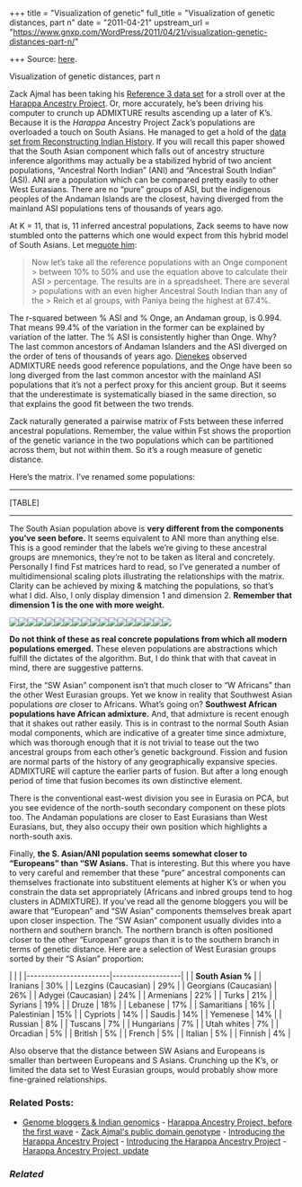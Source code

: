 +++
title = "Visualization of genetic"
full_title = "Visualization of genetic distances, part n"
date = "2011-04-21"
upstream_url = "https://www.gnxp.com/WordPress/2011/04/21/visualization-genetic-distances-part-n/"

+++
Source: [here](https://www.gnxp.com/WordPress/2011/04/21/visualization-genetic-distances-part-n/).

Visualization of genetic distances, part n

Zack Ajmal has been taking his [Reference 3 data set](http://www.harappadna.org/2011/04/introducing-reference-3/) for a stroll over at the [Harappa Ancestry Project](http://www.harappadna.org/). Or, more accurately, he’s been driving his computer to crunch up ADMIXTURE results ascending up a later of K’s. Because it is the *Harappa* Ancestry Project Zack’s populations are overloaded a touch on South Asians. He managed to get a hold of the [data set from Reconstructing Indian History](http://www.nature.com/nature/journal/v461/n7263/abs/nature08365.html). If you will recall this paper showed that the South Asian component which falls out of ancestry structure inference algorithms may actually be a stabilized hybrid of two ancient populations, “Ancestral North Indian” (ANI) and “Ancestral South Indian” (ASI). ANI are a population which can be compared pretty easily to other West Eurasians. There are no “pure” groups of ASI, but the indigenous peoples of the Andaman Islands are the closest, having diverged from the mainland ASI populations tens of thousands of years ago.

At K = 11, that is, 11 inferred ancestral populations, Zack seems to have now stumbled onto the patterns which one would expect from this hybrid model of South Asians. Let me[quote him](http://www.harappadna.org/2011/04/reference-3-admixture-k11/):

> Now let’s take all the reference populations with an Onge component > between 10% to 50% and use the equation above to calculate their ASI > percentage. The results are in a spreadsheet. There are several > populations with an even higher Ancestral South Indian than any of the > Reich et al groups, with Paniya being the highest at 67.4%.

The r-squared between % ASI and % Onge, an Andaman group, is 0.994. That means 99.4% of the variation in the former can be explained by variation of the latter. The % ASI is consistently higher than Onge. Why? The last common ancestors of Andaman Islanders and the ASI diverged on the order of tens of thousands of years ago. [Dienekes](https://dienekes.blogspot.com/) observed ADMIXTURE needs good reference populations, and the Onge have been so long diverged from the last common ancestor with the mainland ASI populations that it’s not a perfect proxy for this ancient group. But it seems that the underestimate is systematically biased in the same direction, so that explains the good fit between the two trends.

Zack naturally generated a pairwise matrix of Fsts between these inferred ancestral populations. Remember, the value within Fst shows the proportion of the genetic variance in the two populations which can be partitioned across them, but not within them. So it’s a rough measure of genetic distance.

Here’s the matrix. I’ve renamed some populations:

------------------------------------------------------------------------

[TABLE]

------------------------------------------------------------------------

The South Asian population above is **very different from the components you’ve seen before.** It seems equivalent to ANI more than anything else. This is a good reminder that the labels we’re giving to these ancestral groups are mnemonics, they’re not to be taken as literal and concretely. Personally I find Fst matrices hard to read, so I’ve generated a number of multidimensional scaling plots illustrating the relationships with the matrix. Clarity can be achieved by mixing & matching the populations, so that’s what I did. Also, I only display dimension 1 and dimension 2. **Remember that dimension 1 is the one with more weight.**

**[![](https://i0.wp.com/blogs.discovermagazine.com/gnxp/files/2011/04/3.jpg?resize=553%2C552)![](https://i0.wp.com/blogs.discovermagazine.com/gnxp/files/2011/04/3.jpg?resize=553%2C552)](https://i0.wp.com/blogs.discovermagazine.com/gnxp/files/2011/04/3.jpg)[![](https://i0.wp.com/blogs.discovermagazine.com/gnxp/files/2011/04/4.jpg?resize=553%2C552)![](https://i0.wp.com/blogs.discovermagazine.com/gnxp/files/2011/04/4.jpg?resize=553%2C552)](https://i0.wp.com/blogs.discovermagazine.com/gnxp/files/2011/04/4.jpg)[![](https://i0.wp.com/blogs.discovermagazine.com/gnxp/files/2011/04/5.jpg?resize=553%2C552)![](https://i0.wp.com/blogs.discovermagazine.com/gnxp/files/2011/04/5.jpg?resize=553%2C552)](https://i0.wp.com/blogs.discovermagazine.com/gnxp/files/2011/04/5.jpg)[![](https://i0.wp.com/blogs.discovermagazine.com/gnxp/files/2011/04/61.jpg?resize=553%2C552)![](https://i0.wp.com/blogs.discovermagazine.com/gnxp/files/2011/04/61.jpg?resize=553%2C552)](https://i0.wp.com/blogs.discovermagazine.com/gnxp/files/2011/04/61.jpg)[![](https://i0.wp.com/blogs.discovermagazine.com/gnxp/files/2011/04/7.jpg?resize=553%2C552)![](https://i0.wp.com/blogs.discovermagazine.com/gnxp/files/2011/04/7.jpg?resize=553%2C552)](https://i0.wp.com/blogs.discovermagazine.com/gnxp/files/2011/04/7.jpg)[![](https://i0.wp.com/blogs.discovermagazine.com/gnxp/files/2011/04/8.jpg?resize=553%2C552)![](https://i0.wp.com/blogs.discovermagazine.com/gnxp/files/2011/04/8.jpg?resize=553%2C552)](https://i0.wp.com/blogs.discovermagazine.com/gnxp/files/2011/04/8.jpg)[![](https://i0.wp.com/blogs.discovermagazine.com/gnxp/files/2011/04/9.jpg?resize=553%2C552)![](https://i0.wp.com/blogs.discovermagazine.com/gnxp/files/2011/04/9.jpg?resize=553%2C552)](https://i0.wp.com/blogs.discovermagazine.com/gnxp/files/2011/04/9.jpg)[![](https://i0.wp.com/blogs.discovermagazine.com/gnxp/files/2011/04/10.jpg?resize=553%2C552)![](https://i0.wp.com/blogs.discovermagazine.com/gnxp/files/2011/04/10.jpg?resize=553%2C552)](https://i0.wp.com/blogs.discovermagazine.com/gnxp/files/2011/04/10.jpg)[![](https://i0.wp.com/blogs.discovermagazine.com/gnxp/files/2011/04/11.jpg?resize=553%2C552)![](https://i0.wp.com/blogs.discovermagazine.com/gnxp/files/2011/04/11.jpg?resize=553%2C552)](https://i0.wp.com/blogs.discovermagazine.com/gnxp/files/2011/04/11.jpg)**

**Do not think of these as real concrete populations from which all modern populations emerged.** These eleven populations are abstractions which fulfill the dictates of the algorithm. But, I do think that with that caveat in mind, there are suggestive patterns.

First, the “SW Asian” component isn’t that much closer to “W Africans” than the other West Eurasian groups. Yet we know in reality that Southwest Asian populations *are* closer to Africans. What’s going on? **Southwest African populations have African admixture.** And, that admixture is recent enough that it shakes out rather easily. This is in contrast to the normal South Asian modal components, which are indicative of a greater time since admixture, which was thorough enough that it is not trivial to tease out the two ancestral groups from each other’s genetic background. Fission and fusion are normal parts of the history of any geographically expansive species. ADMIXTURE will capture the earlier parts of fusion. But after a long enough period of time that fusion becomes its own distinctive element.

There is the conventional east-west division you see in Eurasia on PCA, but you see evidence of the north-south secondary component on these plots too. The Andaman populations are closer to East Eurasians than West Eurasians, but, they also occupy their own position which highlights a north-south axis.

Finally, **the S. Asian/ANI population seems somewhat closer to “Europeans” than “SW Asians.** That is interesting. But this where you have to very careful and remember that these “pure” ancestral components can themselves fractionate into substituent elements at higher K’s or when you constrain the data set appropriately (Africans and inbred groups tend to hog clusters in ADMIXTURE). If you’ve read all the genome bloggers you will be aware that “European” and “SW Asian” components themselves break apart upon closer inspection. The “SW Asian” component usually divides into a northern and southern branch. The northern branch is often positioned closer to the other “European” groups than it is to the southern branch in terms of genetic distance. Here are a selection of West Eurasian groups sorted by their “S Asian” proportion:

|                       |                   | |-----------------------|-------------------| |                       | **South Asian %** | | Iranians              | 30%               | | Lezgins (Caucasian)   | 29%               | | Georgians (Caucasian) | 26%               | | Adygei (Caucasian)    | 24%               | | Armenians             | 22%               | | Turks                 | 21%               | | Syrians               | 19%               | | Druze                 | 18%               | | Lebanese              | 17%               | | Samaritians           | 16%               | | Palestinian           | 15%               | | Cypriots              | 14%               | | Saudis                | 14%               | | Yemenese              | 14%               | | Russian               | 8%                | | Tuscans               | 7%                | | Hungarians            | 7%                | | Utah whites           | 7%                | | Orcadian              | 5%                | | British               | 5%                | | French                | 5%                | | Italian               | 5%                | | Finnish               | 4%                |

Also observe that the distance between SW Asians and Europeans is smaller than bertween Europeans and S Asians. Crunching up the K’s, or limited the data set to West Eurasian groups, would probably show more fine-grained relationships.

### Related Posts:

- [Genome bloggers & Indian
  genomics](https://www.gnxp.com/WordPress/2011/03/22/genome-bloggers-indian-genomics/) - [Harappa Ancestry Project, before the first
  wave](https://www.gnxp.com/WordPress/2011/01/28/harappa-ancestry-project-before-the-first-wave/) - [Zack Ajmal's public domain
  genotype](https://www.gnxp.com/WordPress/2011/07/26/zack-ajmals-public-domain-genotype/) - [Introducing the Harappa Ancestry
  Project](https://www.gnxp.com/WordPress/2011/01/17/introducing-the-harappa-ancestry-project/) - [Introducing the Harappa Ancestry
  Project](https://www.gnxp.com/WordPress/2011/01/18/introducing-the-harappa-ancestry-project/) - [Harappa Ancestry Project,
  update](https://www.gnxp.com/WordPress/2011/01/24/harappa-ancestry-project-update/)

### *Related*

[](https://www.addtoany.com/add_to/facebook?linkurl=https%3A%2F%2Fwww.gnxp.com%2FWordPress%2F2011%2F04%2F21%2Fvisualization-genetic-distances-part-n%2F&linkname=Visualization%20of%20genetic%20distances%2C%20part%20n "Facebook")[](https://www.addtoany.com/add_to/twitter?linkurl=https%3A%2F%2Fwww.gnxp.com%2FWordPress%2F2011%2F04%2F21%2Fvisualization-genetic-distances-part-n%2F&linkname=Visualization%20of%20genetic%20distances%2C%20part%20n "Twitter")[](https://www.addtoany.com/add_to/email?linkurl=https%3A%2F%2Fwww.gnxp.com%2FWordPress%2F2011%2F04%2F21%2Fvisualization-genetic-distances-part-n%2F&linkname=Visualization%20of%20genetic%20distances%2C%20part%20n "Email")[](https://www.addtoany.com/share)
